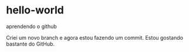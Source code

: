 hello-world
===========

aprendendo o github

Criei um novo branch e agora estou fazendo um commit.
Estou gostando bastante do GitHub.

